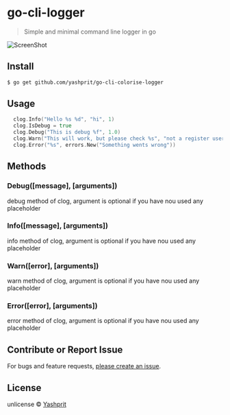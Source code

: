 # go-cli-logger

> Simple and minimal command line logger in go

![ScreenShot](https://raw.github.com/yashprit/go-cli-colorise-logger/master/output.png)

## Install

```sh
$ go get github.com/yashprit/go-cli-colorise-logger
```

## Usage

```go
  clog.Info("Hello %s %d", "hi", 1)
  clog.IsDebug = true
  clog.Debug("This is debug %f", 1.0)
  clog.Warn("This will work, but please check %s", "not a register user")
  clog.Error("%s", errors.New("Something wents wrong"))
```

## Methods

### Debug([message], [arguments])
debug method of clog, argument is optional if you have nou used any placeholder


### Info([message], [arguments])
info method of clog, argument is optional if you have nou used any placeholder

### Warn([error], [arguments])
warn method of clog, argument is optional if you have nou used any placeholder

### Error([error], [arguments])
error method of clog, argument is optional if you have nou used any placeholder

## Contribute or Report Issue

For bugs and feature requests, [please create an issue](github.com/yashprit/go-cli-colorise-logger/issue).


## License

unlicense © [Yashprit](yashprit.github.io)
